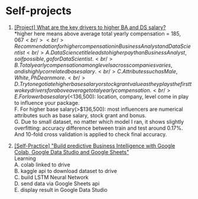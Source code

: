 # Self-projects
1. <a href="https://github.com/sunnyskydream/Self-Projects/blob/main/%5BProject%5D_What_are_the_key_drivers_to_higher_BA_and_DS_salary.ipynb">[Project] What are the key drivers to higher BA and DS salary?</a> <br/> 
*higher here means above average total yearly compensation = $185,067<br/><br/>
Recommendation for higher compensation in Business Analyst and Data Scientist<br/>
A. Data Science title leads to higher pay than Business Analyst, so if possible, go for Data Scientist.<br/>
B. Total yearly compensation among levels across companies varies, and is highly correlated base salary.<br/>
C. Attributes such as Male, White, PhD earn more.<br/>
D. Try to negotiate higher base salary or stock grant value as they plays the first two key drivers for above average total yearly compensation.<br/>
E. For lower base salary (<$136,500): location, company, level come in play to influence your package.<br/>
F. For higher base salary(>$136,500): most influencers are numerical attributes such as base salary, stock grant and bonus.<br/>
G. Due to small dataset, no matter which model I ran, it shows slightly overfitting: accuracy difference between train and test around 0.17%. And 10-fold cross validation is applied to check final accuracy.

2. <a href="https://github.com/sunnyskydream/Self-projects/blob/main/%5BSelf_Practice%5D_%22Build_predictive_Business_Intelligence_with_Google_Colab%2C_Google_Data_Studio_and_Google_Sheets%22.ipynb">[Self-Practice] "Build predictive Business Intelligence with Google Colab, Google Data Studio and Google Sheets"</a> <br/> 
Learning<br/>
A. colab linked to drive<br/>
B. kaggle api to download dataset to drive<br/>
C. build LSTM Neural Network<br/>
D. send data via Google Sheets api<br/>
E. display result in Google Data Studio<br/>


